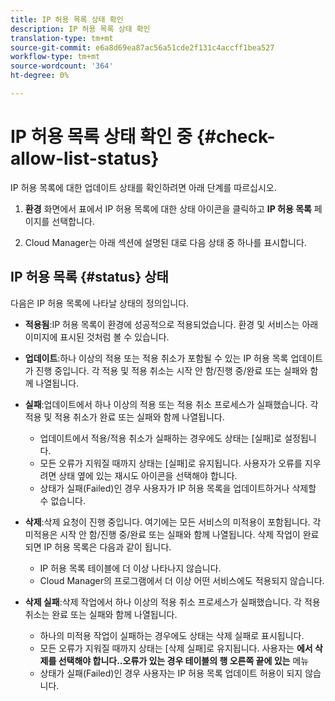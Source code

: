```yaml
---
title: IP 허용 목록 상태 확인
description: IP 허용 목록 상태 확인
translation-type: tm+mt
source-git-commit: e6a8d69ea87ac56a51cde2f131c4accff1bea527
workflow-type: tm+mt
source-wordcount: '364'
ht-degree: 0%

---
```



# IP 허용 목록 상태 확인 중 {#check-allow-list-status}

IP 허용 목록에 대한 업데이트 상태를 확인하려면 아래 단계를 따르십시오.

1. **환경** 화면에서 표에서 IP 허용 목록에 대한 상태 아이콘을 클릭하고 **IP 허용 목록** 페이지를 선택합니다.

1. Cloud Manager는 아래 섹션에 설명된 대로 다음 상태 중 하나를 표시합니다.

## IP 허용 목록 {#status} 상태

다음은 IP 허용 목록에 나타날 상태의 정의입니다.

* **적용됨**:IP 허용 목록이 환경에 성공적으로 적용되었습니다.  환경 및 서비스는 아래 이미지에 표시된 것처럼 볼 수 있습니다.

* **업데이트**:하나 이상의 적용 또는 적용 취소가 포함될 수 있는 IP 허용 목록 업데이트가 진행 중입니다. 각 적용 및 적용 취소는 시작 안 함/진행 중/완료 또는 실패와 함께 나열됩니다.

* **실패**:업데이트에서 하나 이상의 적용 또는 적용 취소 프로세스가 실패했습니다. 각 적용 및 적용 취소가 완료 또는 실패와 함께 나열됩니다.
   * 업데이트에서 적용/적용 취소가 실패하는 경우에도 상태는 [실패]로 설정됩니다.
   * 모든 오류가 지워질 때까지 상태는 [실패]로 유지됩니다. 사용자가 오류를 지우려면 상태 옆에 있는 재시도 아이콘을 선택해야 합니다.
   * 상태가 실패(Failed)인 경우 사용자가 IP 허용 목록을 업데이트하거나 삭제할 수 없습니다.

* **삭제**:삭제 요청이 진행 중입니다. 여기에는 모든 서비스의 미적용이 포함됩니다. 각 미적용은 시작 안 함/진행 중/완료 또는 실패와 함께 나열됩니다.
삭제 작업이 완료되면 IP 허용 목록은 다음과 같이 됩니다.
   * IP 허용 목록 테이블에 더 이상 나타나지 않습니다.
   * Cloud Manager의 프로그램에서 더 이상 어떤 서비스에도 적용되지 않습니다.

* **삭제 실패**:삭제 작업에서 하나 이상의 적용 취소 프로세스가 실패했습니다. 각 적용 취소는 완료 또는 실패와 함께 나열됩니다.

   * 하나의 미적용 작업이 실패하는 경우에도 상태는 삭제 실패로 표시됩니다.
   * 모든 오류가 지워질 때까지 상태는 [삭제 실패]로 유지됩니다. 사용자는 **에서 삭제를 선택해야 합니다..오류가 있는 경우 테이블의 행 오른쪽 끝에 있는** 메뉴
   * 상태가 실패(Failed)인 경우 사용자는 IP 허용 목록 업데이트 허용이 되지 않습니다.

